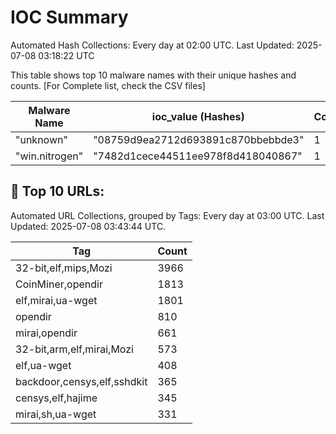 # IOC Summary

Automated Hash Collections: Every day at 02:00 UTC. Last Updated: 2025-07-08 03:18:22 UTC

This table shows top 10 malware names with their unique hashes and counts. [For Complete list, check the CSV files]

| Malware Name | ioc_value (Hashes) | Count |
|--------------|--------------------|-------|
|  "unknown" |  "08759d9ea2712d693891c870bbebbde3" | 1 |
|  "win.nitrogen" |  "7482d1cece44511ee978f8d418040867" | 1 |

<!-- url_summary_start -->
## 🔗 Top 10 URLs:

Automated URL Collections, grouped by Tags: Every day at 03:00 UTC. Last Updated: 2025-07-08 03:43:44 UTC.

| Tag | Count |
|-----|-------|
| 32-bit,elf,mips,Mozi | 3966 |
| CoinMiner,opendir | 1813 |
| elf,mirai,ua-wget | 1801 |
| opendir | 810 |
| mirai,opendir | 661 |
| 32-bit,arm,elf,mirai,Mozi | 573 |
| elf,ua-wget | 408 |
| backdoor,censys,elf,sshdkit | 365 |
| censys,elf,hajime | 345 |
| mirai,sh,ua-wget | 331 |
<!-- url_summary_end -->
